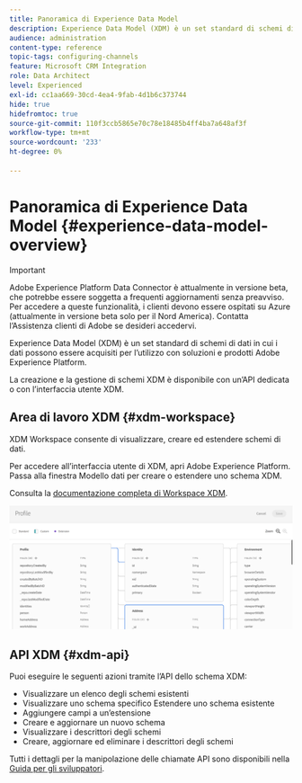 ```yaml
---
title: Panoramica di Experience Data Model
description: Experience Data Model (XDM) è un set standard di schemi di dati in cui i dati possono essere acquisiti per l’utilizzo con soluzioni e prodotti Adobe Experience Platform.
audience: administration
content-type: reference
topic-tags: configuring-channels
feature: Microsoft CRM Integration
role: Data Architect
level: Experienced
exl-id: cc1aa669-30cd-4ea4-9fab-4d1b6c373744
hide: true
hidefromtoc: true
source-git-commit: 110f3ccb5865e70c78e18485b4ff4ba7a648af3f
workflow-type: tm+mt
source-wordcount: '233'
ht-degree: 0%

---
```


# Panoramica di Experience Data Model {#experience-data-model-overview}

>[!IMPORTANT]
>
>Adobe Experience Platform Data Connector è attualmente in versione beta, che potrebbe essere soggetta a frequenti aggiornamenti senza preavviso. Per accedere a queste funzionalità, i clienti devono essere ospitati su Azure (attualmente in versione beta solo per il Nord America). Contatta l’Assistenza clienti di Adobe se desideri accedervi.

Experience Data Model (XDM) è un set standard di schemi di dati in cui i dati possono essere acquisiti per l’utilizzo con soluzioni e prodotti Adobe Experience Platform.

La creazione e la gestione di schemi XDM è disponibile con un’API dedicata o con l’interfaccia utente XDM.

## Area di lavoro XDM {#xdm-workspace}

XDM Workspace consente di visualizzare, creare ed estendere schemi di dati.

Per accedere all’interfaccia utente di XDM, apri Adobe Experience Platform. Passa alla finestra Modello dati per creare o estendere uno schema XDM.

Consulta la [documentazione completa di Workspace XDM](https://experienceleague.adobe.com/docs/experience-platform/xdm/api/getting-started.html?lang=it).

![](assets/aep_xdmworkspace.png)

## API XDM {#xdm-api}

Puoi eseguire le seguenti azioni tramite l’API dello schema XDM:

* Visualizzare un elenco degli schemi esistenti
* Visualizzare uno schema specifico Estendere uno schema esistente
* Aggiungere campi a un’estensione
* Creare e aggiornare un nuovo schema
* Visualizzare i descrittori degli schemi
* Creare, aggiornare ed eliminare i descrittori degli schemi

Tutti i dettagli per la manipolazione delle chiamate API sono disponibili nella [Guida per gli sviluppatori](https://experienceleague.adobe.com/docs/experience-platform/xdm/api/getting-started.html?lang=it).
